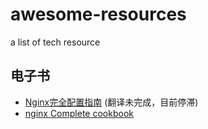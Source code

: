 # awesome-resources
a list of tech resource

## 电子书

* [Nginx完全配置指南](https://books.s0nnet.com/) (翻译未完成，目前停滞)
* [nginx Complete cookbook](https://www.nginx.com/resources/library/complete-nginx-cookbook/)



